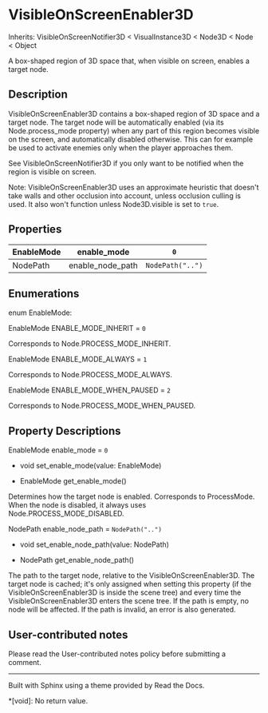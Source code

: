 # VisibleOnScreenEnabler3D

Inherits: VisibleOnScreenNotifier3D < VisualInstance3D < Node3D < Node <
Object

A box-shaped region of 3D space that, when visible on screen, enables a target
node.

## Description

VisibleOnScreenEnabler3D contains a box-shaped region of 3D space and a target
node. The target node will be automatically enabled (via its Node.process_mode
property) when any part of this region becomes visible on the screen, and
automatically disabled otherwise. This can for example be used to activate
enemies only when the player approaches them.

See VisibleOnScreenNotifier3D if you only want to be notified when the region
is visible on screen.

Note: VisibleOnScreenEnabler3D uses an approximate heuristic that doesn't take
walls and other occlusion into account, unless occlusion culling is used. It
also won't function unless Node3D.visible is set to `true`.

## Properties

EnableMode | enable_mode | `0`  
---|---|---  
NodePath | enable_node_path | `NodePath("..")`  
  
## Enumerations

enum EnableMode:

EnableMode ENABLE_MODE_INHERIT = `0`

Corresponds to Node.PROCESS_MODE_INHERIT.

EnableMode ENABLE_MODE_ALWAYS = `1`

Corresponds to Node.PROCESS_MODE_ALWAYS.

EnableMode ENABLE_MODE_WHEN_PAUSED = `2`

Corresponds to Node.PROCESS_MODE_WHEN_PAUSED.

## Property Descriptions

EnableMode enable_mode = `0`

  * void set_enable_mode(value: EnableMode)

  * EnableMode get_enable_mode()

Determines how the target node is enabled. Corresponds to ProcessMode. When
the node is disabled, it always uses Node.PROCESS_MODE_DISABLED.

NodePath enable_node_path = `NodePath("..")`

  * void set_enable_node_path(value: NodePath)

  * NodePath get_enable_node_path()

The path to the target node, relative to the VisibleOnScreenEnabler3D. The
target node is cached; it's only assigned when setting this property (if the
VisibleOnScreenEnabler3D is inside the scene tree) and every time the
VisibleOnScreenEnabler3D enters the scene tree. If the path is empty, no node
will be affected. If the path is invalid, an error is also generated.

## User-contributed notes

Please read the User-contributed notes policy before submitting a comment.

* * *

Built with Sphinx using a theme provided by Read the Docs.

  *[void]: No return value.

